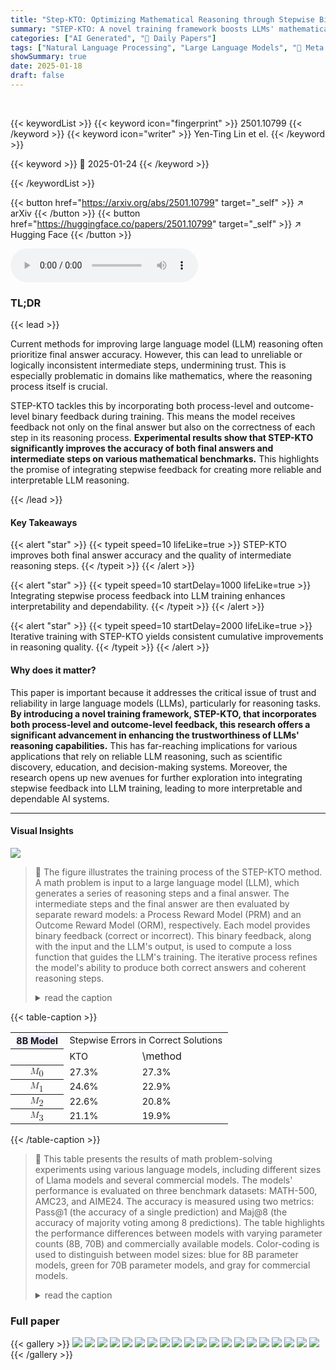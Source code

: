 ```yaml
---
title: "Step-KTO: Optimizing Mathematical Reasoning through Stepwise Binary Feedback"
summary: "STEP-KTO: A novel training framework boosts LLMs' mathematical reasoning by providing binary feedback on both intermediate steps and final answers. This ensures logical reasoning trajectories and impr..."
categories: ["AI Generated", "🤗 Daily Papers"]
tags: ["Natural Language Processing", "Large Language Models", "🏢 Meta GenAI",]
showSummary: true
date: 2025-01-18
draft: false
---
```


<br>

{{< keywordList >}}
{{< keyword icon="fingerprint" >}} 2501.10799 {{< /keyword >}}
{{< keyword icon="writer" >}} Yen-Ting Lin et el. {{< /keyword >}}
 
{{< keyword >}} 🤗 2025-01-24 {{< /keyword >}}
 
{{< /keywordList >}}

{{< button href="https://arxiv.org/abs/2501.10799" target="_self" >}}
↗ arXiv
{{< /button >}}
{{< button href="https://huggingface.co/papers/2501.10799" target="_self" >}}
↗ Hugging Face
{{< /button >}}



<audio controls>
    <source src="https://ai-paper-reviewer.com/2501.10799/podcast.wav" type="audio/wav">
    Your browser does not support the audio element.
</audio>


### TL;DR


{{< lead >}}

Current methods for improving large language model (LLM) reasoning often prioritize final answer accuracy. However, this can lead to unreliable or logically inconsistent intermediate steps, undermining trust.  This is especially problematic in domains like mathematics, where the reasoning process itself is crucial.

STEP-KTO tackles this by incorporating both process-level and outcome-level binary feedback during training.  This means the model receives feedback not only on the final answer but also on the correctness of each step in its reasoning process.  **Experimental results show that STEP-KTO significantly improves the accuracy of both final answers and intermediate steps on various mathematical benchmarks.**  This highlights the promise of integrating stepwise feedback for creating more reliable and interpretable LLM reasoning.

{{< /lead >}}


#### Key Takeaways

{{< alert "star" >}}
{{< typeit speed=10 lifeLike=true >}} STEP-KTO improves both final answer accuracy and the quality of intermediate reasoning steps. {{< /typeit >}}
{{< /alert >}}

{{< alert "star" >}}
{{< typeit speed=10 startDelay=1000 lifeLike=true >}} Integrating stepwise process feedback into LLM training enhances interpretability and dependability. {{< /typeit >}}
{{< /alert >}}

{{< alert "star" >}}
{{< typeit speed=10 startDelay=2000 lifeLike=true >}} Iterative training with STEP-KTO yields consistent cumulative improvements in reasoning quality. {{< /typeit >}}
{{< /alert >}}

#### Why does it matter?
This paper is important because it addresses the critical issue of trust and reliability in large language models (LLMs), particularly for reasoning tasks.  **By introducing a novel training framework, STEP-KTO, that incorporates both process-level and outcome-level feedback, this research offers a significant advancement in enhancing the trustworthiness of LLMs' reasoning capabilities.** This has far-reaching implications for various applications that rely on reliable LLM reasoning, such as scientific discovery, education, and decision-making systems.  Moreover, the research opens up new avenues for further exploration into integrating stepwise feedback into LLM training, leading to more interpretable and dependable AI systems.

------
#### Visual Insights



![](https://arxiv.org/html/2501.10799/x1.png)

> 🔼 The figure illustrates the training process of the STEP-KTO method.  A math problem is input to a large language model (LLM), which generates a series of reasoning steps and a final answer.  The intermediate steps and the final answer are then evaluated by separate reward models: a Process Reward Model (PRM) and an Outcome Reward Model (ORM), respectively.  Each model provides binary feedback (correct or incorrect). This binary feedback, along with the input and the LLM's output, is used to compute a loss function that guides the LLM's training. The iterative process refines the model's ability to produce both correct answers and coherent reasoning steps.
> <details>
> <summary>read the caption</summary>
> Figure 1: \method Training Process. Given a dataset of math problems (left), a language model (LLM) produces both reasoning steps and a final answer. Each intermediate reasoning step is evaluated by a process reward model (Process RM), and the final answer is assessed by an outcome reward model (Outcome RM). The binary feedback signals from both levels (outcome-level correctness cosuperscript𝑐𝑜c^{o}italic_c start_POSTSUPERSCRIPT italic_o end_POSTSUPERSCRIPT and stepwise correctness chssubscriptsuperscript𝑐𝑠ℎc^{s}_{h}italic_c start_POSTSUPERSCRIPT italic_s end_POSTSUPERSCRIPT start_POSTSUBSCRIPT italic_h end_POSTSUBSCRIPT) are recorded together with the input (x)𝑥(x)( italic_x ) and the model’s response (y)𝑦(y)( italic_y ) §2.1. These signals are then used to compute the \method loss, guiding the LLM to not only produce correct final answers but also maintain coherent and correct reasoning steps §2.3. Through multiple iterations of this training process §2.4, the model progressively improves both its stepwise reasoning and final answer accuracy.
> </details>





{{< table-caption >}}
<table class="ltx_tabular ltx_centering ltx_guessed_headers ltx_align_middle" id="S3.T3.4">
<tbody class="ltx_tbody">
<tr class="ltx_tr" id="S3.T3.4.5.1">
<th class="ltx_td ltx_align_left ltx_th ltx_th_row ltx_border_tt" id="S3.T3.4.5.1.1" style="padding-left:7.0pt;padding-right:7.0pt;"><span class="ltx_text ltx_font_bold" id="S3.T3.4.5.1.1.1" style="font-size:90%;background-color:#EDEDFF;">8B Model</span></th>
<td class="ltx_td ltx_align_center ltx_border_tt" colspan="2" id="S3.T3.4.5.1.2" style="padding-left:7.0pt;padding-right:7.0pt;"><span class="ltx_text ltx_font_bold" id="S3.T3.4.5.1.2.1" style="font-size:90%;">Stepwise Errors in Correct Solutions</span></td>
</tr>
<tr class="ltx_tr" id="S3.T3.4.6.2">
<th class="ltx_td ltx_th ltx_th_row" id="S3.T3.4.6.2.1" style="padding-left:7.0pt;padding-right:7.0pt;"></th>
<td class="ltx_td ltx_align_center ltx_border_t" id="S3.T3.4.6.2.2" style="padding-left:7.0pt;padding-right:7.0pt;"><span class="ltx_text ltx_font_bold" id="S3.T3.4.6.2.2.1" style="font-size:90%;">KTO</span></td>
<td class="ltx_td ltx_align_center ltx_border_t" id="S3.T3.4.6.2.3" style="padding-left:7.0pt;padding-right:7.0pt;"><span class="ltx_ERROR undefined" id="S3.T3.4.6.2.3.1">\method</span></td>
</tr>
<tr class="ltx_tr" id="S3.T3.1.1">
<th class="ltx_td ltx_align_left ltx_th ltx_th_row ltx_border_t" id="S3.T3.1.1.1" style="padding-left:7.0pt;padding-right:7.0pt;"><math alttext="M_{0}" class="ltx_Math" display="inline" id="S3.T3.1.1.1.m1.1"><semantics id="S3.T3.1.1.1.m1.1a"><msub id="S3.T3.1.1.1.m1.1.1" xref="S3.T3.1.1.1.m1.1.1.cmml"><mi id="S3.T3.1.1.1.m1.1.1.2" mathsize="90%" xref="S3.T3.1.1.1.m1.1.1.2.cmml">M</mi><mn id="S3.T3.1.1.1.m1.1.1.3" mathsize="90%" xref="S3.T3.1.1.1.m1.1.1.3.cmml">0</mn></msub><annotation-xml encoding="MathML-Content" id="S3.T3.1.1.1.m1.1b"><apply id="S3.T3.1.1.1.m1.1.1.cmml" xref="S3.T3.1.1.1.m1.1.1"><csymbol cd="ambiguous" id="S3.T3.1.1.1.m1.1.1.1.cmml" xref="S3.T3.1.1.1.m1.1.1">subscript</csymbol><ci id="S3.T3.1.1.1.m1.1.1.2.cmml" xref="S3.T3.1.1.1.m1.1.1.2">𝑀</ci><cn id="S3.T3.1.1.1.m1.1.1.3.cmml" type="integer" xref="S3.T3.1.1.1.m1.1.1.3">0</cn></apply></annotation-xml><annotation encoding="application/x-tex" id="S3.T3.1.1.1.m1.1c">M_{0}</annotation><annotation encoding="application/x-llamapun" id="S3.T3.1.1.1.m1.1d">italic_M start_POSTSUBSCRIPT 0 end_POSTSUBSCRIPT</annotation></semantics></math></th>
<td class="ltx_td ltx_align_center ltx_border_t" id="S3.T3.1.1.2" style="padding-left:7.0pt;padding-right:7.0pt;"><span class="ltx_text" id="S3.T3.1.1.2.1" style="font-size:90%;">27.3%</span></td>
<td class="ltx_td ltx_align_center ltx_border_t" id="S3.T3.1.1.3" style="padding-left:7.0pt;padding-right:7.0pt;"><span class="ltx_text" id="S3.T3.1.1.3.1" style="font-size:90%;">27.3%</span></td>
</tr>
<tr class="ltx_tr" id="S3.T3.2.2">
<th class="ltx_td ltx_align_left ltx_th ltx_th_row" id="S3.T3.2.2.1" style="padding-left:7.0pt;padding-right:7.0pt;"><math alttext="M_{1}" class="ltx_Math" display="inline" id="S3.T3.2.2.1.m1.1"><semantics id="S3.T3.2.2.1.m1.1a"><msub id="S3.T3.2.2.1.m1.1.1" xref="S3.T3.2.2.1.m1.1.1.cmml"><mi id="S3.T3.2.2.1.m1.1.1.2" mathsize="90%" xref="S3.T3.2.2.1.m1.1.1.2.cmml">M</mi><mn id="S3.T3.2.2.1.m1.1.1.3" mathsize="90%" xref="S3.T3.2.2.1.m1.1.1.3.cmml">1</mn></msub><annotation-xml encoding="MathML-Content" id="S3.T3.2.2.1.m1.1b"><apply id="S3.T3.2.2.1.m1.1.1.cmml" xref="S3.T3.2.2.1.m1.1.1"><csymbol cd="ambiguous" id="S3.T3.2.2.1.m1.1.1.1.cmml" xref="S3.T3.2.2.1.m1.1.1">subscript</csymbol><ci id="S3.T3.2.2.1.m1.1.1.2.cmml" xref="S3.T3.2.2.1.m1.1.1.2">𝑀</ci><cn id="S3.T3.2.2.1.m1.1.1.3.cmml" type="integer" xref="S3.T3.2.2.1.m1.1.1.3">1</cn></apply></annotation-xml><annotation encoding="application/x-tex" id="S3.T3.2.2.1.m1.1c">M_{1}</annotation><annotation encoding="application/x-llamapun" id="S3.T3.2.2.1.m1.1d">italic_M start_POSTSUBSCRIPT 1 end_POSTSUBSCRIPT</annotation></semantics></math></th>
<td class="ltx_td ltx_align_center" id="S3.T3.2.2.2" style="padding-left:7.0pt;padding-right:7.0pt;"><span class="ltx_text" id="S3.T3.2.2.2.1" style="font-size:90%;">24.6%</span></td>
<td class="ltx_td ltx_align_center" id="S3.T3.2.2.3" style="padding-left:7.0pt;padding-right:7.0pt;"><span class="ltx_text ltx_font_bold" id="S3.T3.2.2.3.1" style="font-size:90%;">22.9%</span></td>
</tr>
<tr class="ltx_tr" id="S3.T3.3.3">
<th class="ltx_td ltx_align_left ltx_th ltx_th_row" id="S3.T3.3.3.1" style="padding-left:7.0pt;padding-right:7.0pt;"><math alttext="M_{2}" class="ltx_Math" display="inline" id="S3.T3.3.3.1.m1.1"><semantics id="S3.T3.3.3.1.m1.1a"><msub id="S3.T3.3.3.1.m1.1.1" xref="S3.T3.3.3.1.m1.1.1.cmml"><mi id="S3.T3.3.3.1.m1.1.1.2" mathsize="90%" xref="S3.T3.3.3.1.m1.1.1.2.cmml">M</mi><mn id="S3.T3.3.3.1.m1.1.1.3" mathsize="90%" xref="S3.T3.3.3.1.m1.1.1.3.cmml">2</mn></msub><annotation-xml encoding="MathML-Content" id="S3.T3.3.3.1.m1.1b"><apply id="S3.T3.3.3.1.m1.1.1.cmml" xref="S3.T3.3.3.1.m1.1.1"><csymbol cd="ambiguous" id="S3.T3.3.3.1.m1.1.1.1.cmml" xref="S3.T3.3.3.1.m1.1.1">subscript</csymbol><ci id="S3.T3.3.3.1.m1.1.1.2.cmml" xref="S3.T3.3.3.1.m1.1.1.2">𝑀</ci><cn id="S3.T3.3.3.1.m1.1.1.3.cmml" type="integer" xref="S3.T3.3.3.1.m1.1.1.3">2</cn></apply></annotation-xml><annotation encoding="application/x-tex" id="S3.T3.3.3.1.m1.1c">M_{2}</annotation><annotation encoding="application/x-llamapun" id="S3.T3.3.3.1.m1.1d">italic_M start_POSTSUBSCRIPT 2 end_POSTSUBSCRIPT</annotation></semantics></math></th>
<td class="ltx_td ltx_align_center" id="S3.T3.3.3.2" style="padding-left:7.0pt;padding-right:7.0pt;"><span class="ltx_text" id="S3.T3.3.3.2.1" style="font-size:90%;">22.6%</span></td>
<td class="ltx_td ltx_align_center" id="S3.T3.3.3.3" style="padding-left:7.0pt;padding-right:7.0pt;"><span class="ltx_text ltx_font_bold" id="S3.T3.3.3.3.1" style="font-size:90%;">20.8%</span></td>
</tr>
<tr class="ltx_tr" id="S3.T3.4.4">
<th class="ltx_td ltx_align_left ltx_th ltx_th_row ltx_border_bb" id="S3.T3.4.4.1" style="padding-left:7.0pt;padding-right:7.0pt;"><math alttext="M_{3}" class="ltx_Math" display="inline" id="S3.T3.4.4.1.m1.1"><semantics id="S3.T3.4.4.1.m1.1a"><msub id="S3.T3.4.4.1.m1.1.1" xref="S3.T3.4.4.1.m1.1.1.cmml"><mi id="S3.T3.4.4.1.m1.1.1.2" mathsize="90%" xref="S3.T3.4.4.1.m1.1.1.2.cmml">M</mi><mn id="S3.T3.4.4.1.m1.1.1.3" mathsize="90%" xref="S3.T3.4.4.1.m1.1.1.3.cmml">3</mn></msub><annotation-xml encoding="MathML-Content" id="S3.T3.4.4.1.m1.1b"><apply id="S3.T3.4.4.1.m1.1.1.cmml" xref="S3.T3.4.4.1.m1.1.1"><csymbol cd="ambiguous" id="S3.T3.4.4.1.m1.1.1.1.cmml" xref="S3.T3.4.4.1.m1.1.1">subscript</csymbol><ci id="S3.T3.4.4.1.m1.1.1.2.cmml" xref="S3.T3.4.4.1.m1.1.1.2">𝑀</ci><cn id="S3.T3.4.4.1.m1.1.1.3.cmml" type="integer" xref="S3.T3.4.4.1.m1.1.1.3">3</cn></apply></annotation-xml><annotation encoding="application/x-tex" id="S3.T3.4.4.1.m1.1c">M_{3}</annotation><annotation encoding="application/x-llamapun" id="S3.T3.4.4.1.m1.1d">italic_M start_POSTSUBSCRIPT 3 end_POSTSUBSCRIPT</annotation></semantics></math></th>
<td class="ltx_td ltx_align_center ltx_border_bb" id="S3.T3.4.4.2" style="padding-left:7.0pt;padding-right:7.0pt;"><span class="ltx_text" id="S3.T3.4.4.2.1" style="font-size:90%;">21.1%</span></td>
<td class="ltx_td ltx_align_center ltx_border_bb" id="S3.T3.4.4.3" style="padding-left:7.0pt;padding-right:7.0pt;"><span class="ltx_text ltx_font_bold" id="S3.T3.4.4.3.1" style="font-size:90%;">19.9%</span></td>
</tr>
</tbody>
</table>{{< /table-caption >}}

> 🔼 This table presents the results of math problem-solving experiments using various language models, including different sizes of Llama models and several commercial models.  The models' performance is evaluated on three benchmark datasets: MATH-500, AMC23, and AIME24. The accuracy is measured using two metrics: Pass@1 (the accuracy of a single prediction) and Maj@8 (the accuracy of majority voting among 8 predictions). The table highlights the performance differences between models with varying parameter counts (8B, 70B) and commercially available models. Color-coding is used to distinguish between model sizes: blue for 8B parameter models, green for 70B parameter models, and gray for commercial models.
> <details>
> <summary>read the caption</summary>
> Table 1: Math problem solving performance comparing Llama models of different sizes and proprietary models. Results show accuracy on MATH-500, AMC23, and AIME24 test sets using both greedy decoding (Pass@1) and majority voting over 8 samples (Maj@8). Models highlighted in blue are 8B parameter models, green are 70B parameter models, and gray are commercial models.
> </details>





### Full paper

{{< gallery >}}
<img src="https://ai-paper-reviewer.com/2501.10799/1.png" class="grid-w50 md:grid-w33 xl:grid-w25" />
<img src="https://ai-paper-reviewer.com/2501.10799/2.png" class="grid-w50 md:grid-w33 xl:grid-w25" />
<img src="https://ai-paper-reviewer.com/2501.10799/3.png" class="grid-w50 md:grid-w33 xl:grid-w25" />
<img src="https://ai-paper-reviewer.com/2501.10799/4.png" class="grid-w50 md:grid-w33 xl:grid-w25" />
<img src="https://ai-paper-reviewer.com/2501.10799/5.png" class="grid-w50 md:grid-w33 xl:grid-w25" />
<img src="https://ai-paper-reviewer.com/2501.10799/6.png" class="grid-w50 md:grid-w33 xl:grid-w25" />
<img src="https://ai-paper-reviewer.com/2501.10799/7.png" class="grid-w50 md:grid-w33 xl:grid-w25" />
<img src="https://ai-paper-reviewer.com/2501.10799/8.png" class="grid-w50 md:grid-w33 xl:grid-w25" />
<img src="https://ai-paper-reviewer.com/2501.10799/9.png" class="grid-w50 md:grid-w33 xl:grid-w25" />
<img src="https://ai-paper-reviewer.com/2501.10799/10.png" class="grid-w50 md:grid-w33 xl:grid-w25" />
<img src="https://ai-paper-reviewer.com/2501.10799/11.png" class="grid-w50 md:grid-w33 xl:grid-w25" />
<img src="https://ai-paper-reviewer.com/2501.10799/12.png" class="grid-w50 md:grid-w33 xl:grid-w25" />
<img src="https://ai-paper-reviewer.com/2501.10799/13.png" class="grid-w50 md:grid-w33 xl:grid-w25" />
<img src="https://ai-paper-reviewer.com/2501.10799/14.png" class="grid-w50 md:grid-w33 xl:grid-w25" />
<img src="https://ai-paper-reviewer.com/2501.10799/15.png" class="grid-w50 md:grid-w33 xl:grid-w25" />
<img src="https://ai-paper-reviewer.com/2501.10799/16.png" class="grid-w50 md:grid-w33 xl:grid-w25" />
<img src="https://ai-paper-reviewer.com/2501.10799/17.png" class="grid-w50 md:grid-w33 xl:grid-w25" />
<img src="https://ai-paper-reviewer.com/2501.10799/18.png" class="grid-w50 md:grid-w33 xl:grid-w25" />
<img src="https://ai-paper-reviewer.com/2501.10799/19.png" class="grid-w50 md:grid-w33 xl:grid-w25" />
<img src="https://ai-paper-reviewer.com/2501.10799/20.png" class="grid-w50 md:grid-w33 xl:grid-w25" />
{{< /gallery >}}
